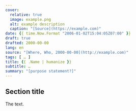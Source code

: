 ```yaml
---
cover:
  relative: true
  image: example.png
  alt: example description
  caption: "[Source](https://example.com)"
date: {{ time.Now.Format "2006-01-02T15:04:05Z07:00" }}
draft: true
drafted: 2000-00-00
lang: en
source: "[Where, Who, 2000-00-00](http://example.com)"
tags: [ … ]
title: {{ .Name | humanize }}
subtitle: …
summary: "[purpose statement?]"
---
```


## Section title

The text.

